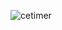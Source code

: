 ![cetimer](https://github.com/chandradeepkumar16/BeepExtension/assets/62211734/d760a531-5070-412d-b0a1-f7adca4fcaf6)
